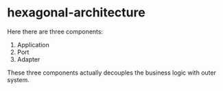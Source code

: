 
# hexagonal-architecture
Here there are three components:
  1. Application
  2. Port
  3. Adapter

These three components actually decouples the business logic with outer system.


